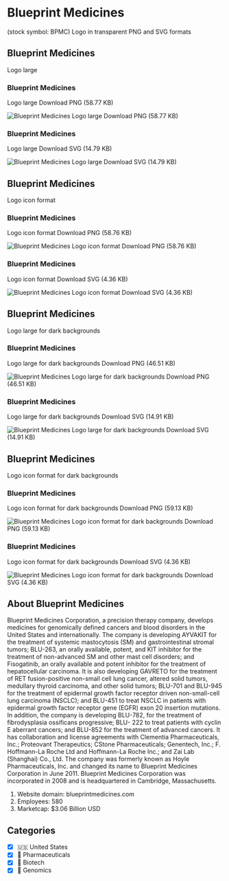 # Blueprint Medicines
 (stock symbol: BPMC) Logo in transparent PNG and SVG formats

## Blueprint Medicines
 Logo large

### Blueprint Medicines
 Logo large Download PNG (58.77 KB)

![Blueprint Medicines
 Logo large Download PNG (58.77 KB)](/img/orig/BPMC_BIG-040b8265.png)

### Blueprint Medicines
 Logo large Download SVG (14.79 KB)

![Blueprint Medicines
 Logo large Download SVG (14.79 KB)](/img/orig/BPMC_BIG-4471c505.svg)

## Blueprint Medicines
 Logo icon format

### Blueprint Medicines
 Logo icon format Download PNG (58.76 KB)

![Blueprint Medicines
 Logo icon format Download PNG (58.76 KB)](/img/orig/BPMC-7b204557.png)

### Blueprint Medicines
 Logo icon format Download SVG (4.36 KB)

![Blueprint Medicines
 Logo icon format Download SVG (4.36 KB)](/img/orig/BPMC-0f6c81dc.svg)

## Blueprint Medicines
 Logo large for dark backgrounds

### Blueprint Medicines
 Logo large for dark backgrounds Download PNG (46.51 KB)

![Blueprint Medicines
 Logo large for dark backgrounds Download PNG (46.51 KB)](/img/orig/BPMC_BIG.D-cffc61d3.png)

### Blueprint Medicines
 Logo large for dark backgrounds Download SVG (14.91 KB)

![Blueprint Medicines
 Logo large for dark backgrounds Download SVG (14.91 KB)](/img/orig/BPMC_BIG.D-be268813.svg)

## Blueprint Medicines
 Logo icon format for dark backgrounds

### Blueprint Medicines
 Logo icon format for dark backgrounds Download PNG (59.13 KB)

![Blueprint Medicines
 Logo icon format for dark backgrounds Download PNG (59.13 KB)](/img/orig/BPMC.D-e3220080.png)

### Blueprint Medicines
 Logo icon format for dark backgrounds Download SVG (4.36 KB)

![Blueprint Medicines
 Logo icon format for dark backgrounds Download SVG (4.36 KB)](/img/orig/BPMC.D-beaa4627.svg)

## About Blueprint Medicines


Blueprint Medicines Corporation, a precision therapy company, develops medicines for genomically defined cancers and blood disorders in the United States and internationally. The company is developing AYVAKIT for the treatment of systemic mastocytosis (SM) and gastrointestinal stromal tumors; BLU-263, an orally available, potent, and KIT inhibitor for the treatment of non-advanced SM and other mast cell disorders; and Fisogatinib, an orally available and potent inhibitor for the treatment of hepatocellular carcinoma. It is also developing GAVRETO for the treatment of RET fusion-positive non-small cell lung cancer, altered solid tumors, medullary thyroid carcinoma, and other solid tumors; BLU-701 and BLU-945 for the treatment of epidermal growth factor receptor driven non-small-cell lung carcinoma (NSCLC); and BLU-451 to treat NSCLC in patients with epidermal growth factor receptor gene (EGFR) exon 20 insertion mutations. In addition, the company is developing BLU-782, for the treatment of fibrodysplasia ossificans progressive; BLU- 222 to treat patients with cyclin E aberrant cancers; and BLU-852 for the treatment of advanced cancers. It has collaboration and license agreements with Clementia Pharmaceuticals, Inc.; Proteovant Therapeutics; CStone Pharmaceuticals; Genentech, Inc.; F. Hoffmann-La Roche Ltd and Hoffmann-La Roche Inc.; and Zai Lab (Shanghai) Co., Ltd. The company was formerly known as Hoyle Pharmaceuticals, Inc. and changed its name to Blueprint Medicines Corporation in June 2011. Blueprint Medicines Corporation was incorporated in 2008 and is headquartered in Cambridge, Massachusetts.

1. Website domain: blueprintmedicines.com
2. Employees: 580
3. Marketcap: $3.06 Billion USD


## Categories
- [x] 🇺🇸 United States
- [x] 💊 Pharmaceuticals
- [x] 🧬 Biotech
- [x] 🧬 Genomics
